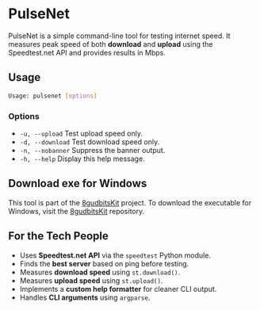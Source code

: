 # PulseNet

PulseNet is a simple command-line tool for testing internet speed. It measures peak speed of both **download** and **upload** using the Speedtest.net API and provides results in Mbps.

## Usage

```bash
Usage: pulsenet [options]
```

### Options

- `-u, --upload`    Test upload speed only.  
- `-d, --download`  Test download speed only.  
- `-n, --nobanner`  Suppress the banner output.  
- `-h, --help`      Display this help message.

## Download exe for Windows

This tool is part of the [8gudbitsKit](https://github.com/8gudbits/8gudbitsKit) project. To download the executable for Windows, visit the [8gudbitsKit](https://github.com/8gudbits/8gudbitsKit) repository.

## For the Tech People

- Uses **Speedtest.net API** via the `speedtest` Python module.  
- Finds the **best server** based on ping before testing.  
- Measures **download speed** using `st.download()`.  
- Measures **upload speed** using `st.upload()`.  
- Implements a **custom help formatter** for cleaner CLI output.  
- Handles **CLI arguments** using `argparse`.  
